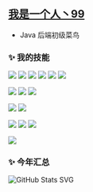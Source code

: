 ## [我是一个人丶99](https://xn--4gqta1h0zg9yuu7a.fun)

- Java 后端初级菜鸟

### ✨ 我的技能

![](https://img.shields.io/badge/-HTML-E34F26?style=flat-square&logo=HTML5&logoColor=fff)
![](https://img.shields.io/badge/-CSS-1572B6?style=flat-square&logo=CSS3&logoColor=fff)
![](https://img.shields.io/badge/-JavaScript-F7DF1E?style=flat-square&logo=JavaScript&logoColor=000)
![](https://img.shields.io/badge/-Node.js-339933?style=flat-square&logo=Node.js&logoColor=fff)
![](https://img.shields.io/badge/-Vue-4fc08d?style=flat-square&logo=Vue.js&logoColor=fff)
![](https://img.shields.io/badge/-React-2d98ce?style=flat-square&logo=React&logoColor=fff)

![](https://img.shields.io/badge/-Java-4C7491?style=flat-square&logo=java&logoColor=fff)
![](https://img.shields.io/badge/-Spring-5FB832?style=flat-square&logo=Spring&logoColor=fff)
![](https://img.shields.io/badge/-SpringBoot-5FB832?style=flat-square&logo=SpringBoot&logoColor=fff)

![](https://img.shields.io/badge/-MySQL-4479A1?style=flat-square&logo=MySQL&logoColor=fff)
![](https://img.shields.io/badge/-Redis-DC382D?style=flat-square&logo=Redis&logoColor=fff)


![](https://img.shields.io/badge/-Git-E84E31?style=flat-square&logo=Git&logoColor=fff)
![](https://img.shields.io/badge/-Linux-000000?style=flat-square&logo=Linux&logoColor=fff)
![](https://img.shields.io/badge/-Docker-2496ED?style=flat-square&logo=Docker&logoColor=fff)

![](https://img.shields.io/badge/-Python-3e74a2?style=flat-square&logo=Python&logoColor=fff)


### ✨ 今年汇总
![GitHub Stats SVG](https://stats-svg.vercel.app/api/github-status?username=ygr99)
